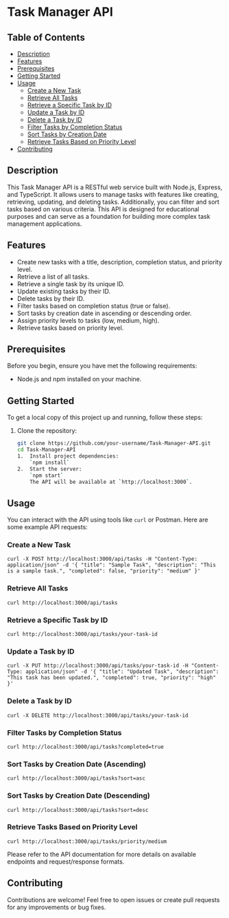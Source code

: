 # Task Manager API

## Table of Contents

- [Description](#description)
- [Features](#features)
- [Prerequisites](#prerequisites)
- [Getting Started](#getting-started)
- [Usage](#usage)
  - [Create a New Task](#create-a-new-task)
  - [Retrieve All Tasks](#retrieve-all-tasks)
  - [Retrieve a Specific Task by ID](#retrieve-a-specific-task-by-id)
  - [Update a Task by ID](#update-a-task-by-id)
  - [Delete a Task by ID](#delete-a-task-by-id)
  - [Filter Tasks by Completion Status](#filter-tasks-by-completion-status)
  - [Sort Tasks by Creation Date](#sort-tasks-by-creation-date)
  - [Retrieve Tasks Based on Priority Level](#retrieve-tasks-based-on-priority-level)
- [Contributing](#contributing)

## Description

This Task Manager API is a RESTful web service built with Node.js, Express, and TypeScript. It allows users to manage tasks with features like creating, retrieving, updating, and deleting tasks. Additionally, you can filter and sort tasks based on various criteria. This API is designed for educational purposes and can serve as a foundation for building more complex task management applications.

## Features

- Create new tasks with a title, description, completion status, and priority level.
- Retrieve a list of all tasks.
- Retrieve a single task by its unique ID.
- Update existing tasks by their ID.
- Delete tasks by their ID.
- Filter tasks based on completion status (true or false).
- Sort tasks by creation date in ascending or descending order.
- Assign priority levels to tasks (low, medium, high).
- Retrieve tasks based on priority level.

## Prerequisites

Before you begin, ensure you have met the following requirements:

- Node.js and npm installed on your machine.

## Getting Started

To get a local copy of this project up and running, follow these steps:

1. Clone the repository:

   ```bash
   git clone https://github.com/your-username/Task-Manager-API.git
   cd Task-Manager-API
   1.  Install project dependencies:
       `npm install`
   2.  Start the server:
       `npm start`
       The API will be available at `http://localhost:3000`.

## Usage

   You can interact with the API using tools like `curl` or Postman. Here are some example API requests:

   ### Create a New Task


   `curl -X POST http://localhost:3000/api/tasks -H "Content-Type: application/json" -d '{
     "title": "Sample Task",
     "description": "This is a sample task.",
     "completed": false,
     "priority": "medium"
   }'`

   ### Retrieve All Tasks

   `curl http://localhost:3000/api/tasks`

   ### Retrieve a Specific Task by ID

   `curl http://localhost:3000/api/tasks/your-task-id`

   ### Update a Task by ID

   `curl -X PUT http://localhost:3000/api/tasks/your-task-id -H "Content-Type: application/json" -d '{
     "title": "Updated Task",
     "description": "This task has been updated.",
     "completed": true,
     "priority": "high"
   }'`

   ### Delete a Task by ID

   `curl -X DELETE http://localhost:3000/api/tasks/your-task-id`

   ### Filter Tasks by Completion Status

   `curl http://localhost:3000/api/tasks?completed=true`

   ### Sort Tasks by Creation Date (Ascending)

   `curl http://localhost:3000/api/tasks?sort=asc`

   ### Sort Tasks by Creation Date (Descending)

   `curl http://localhost:3000/api/tasks?sort=desc`

   ### Retrieve Tasks Based on Priority Level

   `curl http://localhost:3000/api/tasks/priority/medium`

   Please refer to the API documentation for more details on available endpoints and request/response formats.

## Contributing

   Contributions are welcome! Feel free to open issues or create pull requests for any improvements or bug fixes.
